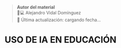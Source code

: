 > **Autor del material**  
> 👨💻 Alejandro Vidal Domínguez  
> 🔄 Última actualización: <span id="lastCommitDate">cargando fecha...</span>

<style>
.author-card {
  border: 1px solid #e1e4e8;
  border-radius: 6px;
  padding: 16px;
  margin-bottom: 20px;
  background-color: #f6f8fa;
}
.author-card h2 {
  margin-top: 0;
  border-bottom: 1px solid #e1e4e8;
  padding-bottom: 8px;
}
.author-card a {
    unicode-bidi: bidi-override;
    direction: rtl;
}
</style>

# USO DE IA EN EDUCACIÓN